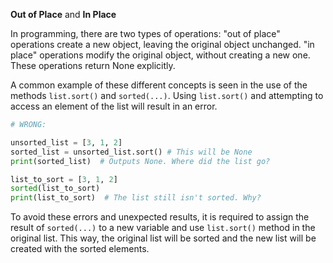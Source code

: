 **Out of Place** and **In Place**

In programming, there are two types of operations: "out of place" operations create a new object, leaving the original object unchanged. "in place" operations modify the original object, without creating a new one. These operations return None explicitly.

A common example of these different concepts is seen in the use of the methods `list.sort()` and `sorted(...)`. Using `list.sort()` and attempting to access an element of the list will result in an error. 

```py
# WRONG:

unsorted_list = [3, 1, 2]
sorted_list = unsorted_list.sort() # This will be None
print(sorted_list)  # Outputs None. Where did the list go?

list_to_sort = [3, 1, 2]
sorted(list_to_sort)
print(list_to_sort)  # The list still isn't sorted. Why?
```

To avoid these errors and unexpected results, it is required to assign the result of `sorted(...)` to a new variable and use `list.sort()` method in the original list. This way, the original list will be sorted and the new list will be created with the sorted elements.
